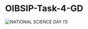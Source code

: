 # OIBSIP-Task-4-GD
![NATIONAL SCIENCE DAY (1)](https://github.com/krishnaaa/OIBSIP-Task-4-GD/assets/158037342/01abd083-97b9-4c10-95d9-b63c916c0e09)
